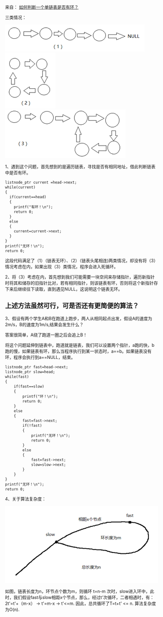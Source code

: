 来自：
[如何判断一个单链表是否有环？](https://www.jianshu.com/p/0e28d31600dd)

三类情况：

![1](https://raw.githubusercontent.com/univer2012/personal-document/master/Pictures/2019/%E5%A6%82%E4%BD%95%E5%88%A4%E6%96%AD%E4%B8%80%E4%B8%AA%E5%8D%95%E9%93%BE%E8%A1%A8%E6%98%AF%E5%90%A6%E6%9C%89%E7%8E%AF_1.png)
![2](https://raw.githubusercontent.com/univer2012/personal-document/master/Pictures/2019/%E5%A6%82%E4%BD%95%E5%88%A4%E6%96%AD%E4%B8%80%E4%B8%AA%E5%8D%95%E9%93%BE%E8%A1%A8%E6%98%AF%E5%90%A6%E6%9C%89%E7%8E%AF_2.png)
![3](https://raw.githubusercontent.com/univer2012/personal-document/master/Pictures/2019/%E5%A6%82%E4%BD%95%E5%88%A4%E6%96%AD%E4%B8%80%E4%B8%AA%E5%8D%95%E9%93%BE%E8%A1%A8%E6%98%AF%E5%90%A6%E6%9C%89%E7%8E%AF_3.png)

1、遇到这个问题，首先想到的是遍历链表，寻找是否有相同地址，借此判断链表中是否有环。
```
listnode_ptr current =head->next;
while(current)
{
  if(current==head)
  {
    printf("有环！\n");
    return 0;
  }
  else
  {
    current=current->next;
  }
}
printf("无环！\n");
return 0;
```

这段代码满足了（1）（链表无环）、（2）（链表头尾相连)两类情况，却没有将（3）情况考虑在内，如果出现（3）类情况，程序会进入死循环。

2、将（3）考虑在内，首先想到我们可能需要一块空间来存储指针，遍历新指针时将其和储存的旧指针比对，若有相同指针，则该链表有环，否则将这个新指针存下来后继续往下读取，直到遇见NULL，这说明这个链表无环。

## 上述方法虽然可行，可是否还有更简便的算法？

3、假设有两个学生A和B在跑道上跑步，两人从相同起点出发，假设A的速度为2m/s，B的速度为1m/s,结果会发生什么？

答案很简单，A绕了跑道一圈之后会追上B！

将这个问题延伸到链表中，跑道就是链表，我们可以设置两个指针，a跑的快，b跑的慢，如果链表有环，那么当程序执行到某一状态时，a==b。如果链表没有环，程序会执行到a==NULL，结束。
```
listnode_ptr fast=head->next; 
listnode_ptr slow=head;
while(fast)
{
    if(fast==slow)
    {
        printf("环！\n");
        return 0;
    }
    else
    {
        fast=fast->next;
        if(!fast)
        {
            printf("无环！\n");
            return 0;
        }
        else
        {
            fast=fast->next;
            slow=slow->next;
        }
    }
}
printf("无环！\n"); 
return 0;
```
4、关于算法复杂度：

![4](https://raw.githubusercontent.com/univer2012/personal-document/master/Pictures/2019/%E5%A6%82%E4%BD%95%E5%88%A4%E6%96%AD%E4%B8%80%E4%B8%AA%E5%8D%95%E9%93%BE%E8%A1%A8%E6%98%AF%E5%90%A6%E6%9C%89%E7%8E%AF_4.png)

如图，链表长度为n，环节点个数为m，则循环 t=n-m 次时，slow进入环中，此时，我们假设fast与slow相距x个节点，那么，经过t'次循环，二者相遇时，有：
2t'=t'+（m-x） ->  t'=m-x  ->  t'<=m.
因此，总共循环了T=t+t' <= n. 算法复杂度为O(n).